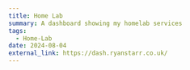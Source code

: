 ```yaml
---
title: Home Lab
summary: A dashboard showing my homelab services
tags:
  - Home-Lab
date: 2024-08-04
external_link: https://dash.ryanstarr.co.uk/
---
```


